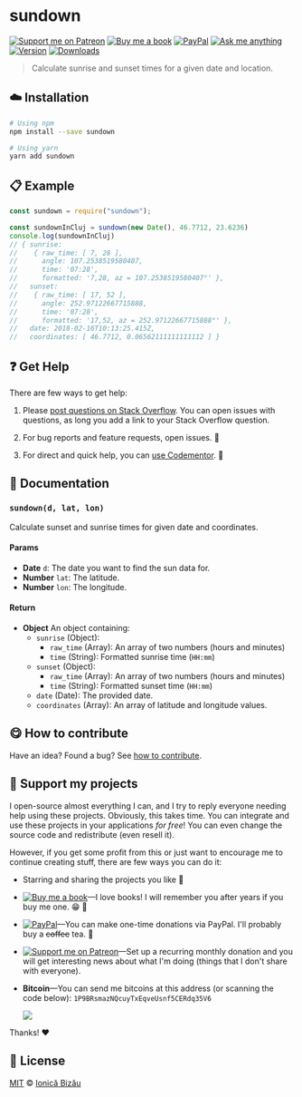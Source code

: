 <!-- Please do not edit this file. Edit the `blah` field in the `package.json` instead. If in doubt, open an issue. -->


# sundown

 [![Support me on Patreon][badge_patreon]][patreon] [![Buy me a book][badge_amazon]][amazon] [![PayPal][badge_paypal_donate]][paypal-donations] [![Ask me anything](https://img.shields.io/badge/ask%20me-anything-1abc9c.svg)](https://github.com/IonicaBizau/ama) [![Version](https://img.shields.io/npm/v/sundown.svg)](https://www.npmjs.com/package/sundown) [![Downloads](https://img.shields.io/npm/dt/sundown.svg)](https://www.npmjs.com/package/sundown)

> Calculate sunrise and sunset times for a given date and location.

## :cloud: Installation

```sh
# Using npm
npm install --save sundown

# Using yarn
yarn add sundown
```


## :clipboard: Example



```js
const sundown = require("sundown");

const sundownInCluj = sundown(new Date(), 46.7712, 23.6236)
console.log(sundownInCluj)
// { sunrise:
//    { raw_time: [ 7, 28 ],
//      angle: 107.2538519580407,
//      time: '07:28',
//      formatted: '7,28, az = 107.2538519580407°' },
//   sunset:
//    { raw_time: [ 17, 52 ],
//      angle: 252.97122667715888,
//      time: '07:28',
//      formatted: '17,52, az = 252.97122667715888°' },
//   date: 2018-02-16T10:13:25.415Z,
//   coordinates: [ 46.7712, 0.06562111111111112 ] }
```



## :question: Get Help

There are few ways to get help:

 1. Please [post questions on Stack Overflow](https://stackoverflow.com/questions/ask). You can open issues with questions, as long you add a link to your Stack Overflow question.
 2. For bug reports and feature requests, open issues. :bug:

 3. For direct and quick help, you can [use Codementor](https://www.codementor.io/johnnyb). :rocket:



## :memo: Documentation


### `sundown(d, lat, lon)`
Calculate sunset and sunrise times for given date and coordinates.

#### Params

- **Date** `d`: The date you want to find the sun data for.
- **Number** `lat`: The latitude.
- **Number** `lon`: The longitude.

#### Return
- **Object** An object containing:
   - `sunrise` (Object):
     - `raw_time` (Array): An array of two numbers (hours and minutes)
     - `time` (String): Formatted sunrise time (`HH:mm`)
   - `sunset` (Object):
     - `raw_time` (Array): An array of two numbers (hours and minutes)
     - `time` (String): Formatted sunset time (`HH:mm`)
   - `date` (Date): The provided date.
   - `coordinates` (Array): An array of latitude and longitude values.



## :yum: How to contribute
Have an idea? Found a bug? See [how to contribute][contributing].


## :sparkling_heart: Support my projects

I open-source almost everything I can, and I try to reply everyone needing help using these projects. Obviously,
this takes time. You can integrate and use these projects in your applications *for free*! You can even change the source code and redistribute (even resell it).

However, if you get some profit from this or just want to encourage me to continue creating stuff, there are few ways you can do it:


 - Starring and sharing the projects you like :rocket:
 - [![Buy me a book][badge_amazon]][amazon]—I love books! I will remember you after years if you buy me one. :grin: :book:
 - [![PayPal][badge_paypal]][paypal-donations]—You can make one-time donations via PayPal. I'll probably buy a ~~coffee~~ tea. :tea:
 - [![Support me on Patreon][badge_patreon]][patreon]—Set up a recurring monthly donation and you will get interesting news about what I'm doing (things that I don't share with everyone).
 - **Bitcoin**—You can send me bitcoins at this address (or scanning the code below): `1P9BRsmazNQcuyTxEqveUsnf5CERdq35V6`

    ![](https://i.imgur.com/z6OQI95.png)


Thanks! :heart:



## :scroll: License

[MIT][license] © [Ionică Bizău][website]


[badge_patreon]: https://ionicabizau.github.io/badges/patreon.svg
[badge_amazon]: https://ionicabizau.github.io/badges/amazon.svg
[badge_paypal]: https://ionicabizau.github.io/badges/paypal.svg
[badge_paypal_donate]: https://ionicabizau.github.io/badges/paypal_donate.svg

[patreon]: https://www.patreon.com/ionicabizau
[amazon]: http://amzn.eu/hRo9sIZ
[paypal-donations]: https://www.paypal.com/cgi-bin/webscr?cmd=_s-xclick&hosted_button_id=RVXDDLKKLQRJW

[license]: http://showalicense.com/?fullname=Ionic%C4%83%20Biz%C4%83u%20%3Cbizauionica%40gmail.com%3E%20(https%3A%2F%2Fionicabizau.net)&year=2018#license-mit
[website]: https://ionicabizau.net
[contributing]: /CONTRIBUTING.md
[docs]: /DOCUMENTATION.md
